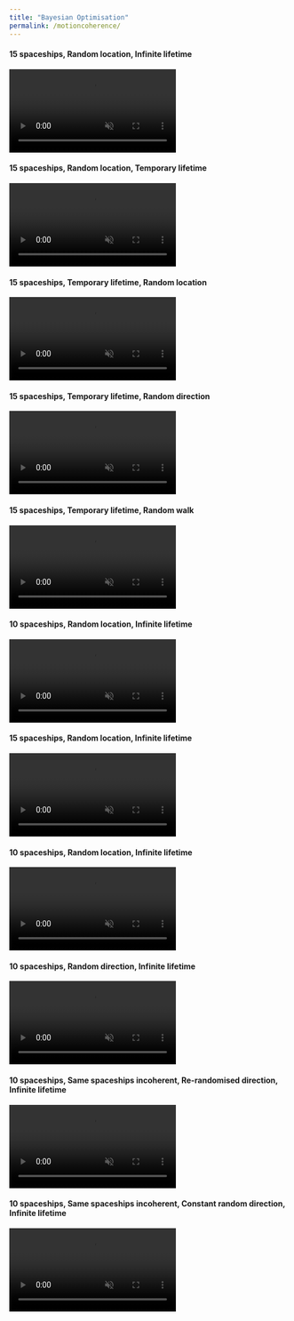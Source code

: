 ```yaml
---
title: "Bayesian Optimisation"
permalink: /motioncoherence/
---
```


<div class="FlexContainer">
  <div class="FlexContainerCol">
    <h4>15 spaceships, Random location, Infinite lifetime</h4>
    <div class="FlexContainer">
      <video id="GDP" src="../MC/15_location_forever.mp4" autoplay muted loop preload></video>
    </div>
  </div>
  <div class="FlexContainerCol">
    <h4>15 spaceships, Random location, Temporary lifetime</h4>
    <div class="FlexContainer">
      <video id="UD" src="../MC/15_location_temporary.mp4" autoplay muted loop preload></video>
    </div>
  </div>
</div>

<div class="FlexContainer">
  <div class="FlexContainerCol">
    <h4>15 spaceships, Temporary lifetime, Random location</h4>
    <div class="FlexContainer">
      <video id="GDP" src="../MC/15_location_temporary.mp4" autoplay muted loop preload></video>
    </div>
  </div>
  <div class="FlexContainerCol">
    <h4>15 spaceships, Temporary lifetime, Random direction</h4>
    <div class="FlexContainer">
      <video id="UD" src="../MC/15_direction_temporary.mp4" autoplay muted loop preload></video>
    </div>
  </div>
  <div class="FlexContainerCol">
    <h4>15 spaceships, Temporary lifetime, Random walk</h4>
    <div class="FlexContainer">
      <video id="UD" src="../MC/15_walk_temporary.mp4" autoplay muted loop preload></video>
    </div>
  </div>
</div>

<div class="FlexContainer">
  <div class="FlexContainerCol">
    <h4>10 spaceships, Random location, Infinite lifetime</h4>
    <div class="FlexContainer">
      <video id="GDP" src="../MC/10_location_forever.mp4" autoplay muted loop preload></video>
    </div>
  </div>
  <div class="FlexContainerCol">
    <h4>15 spaceships, Random location, Infinite lifetime</h4>
    <div class="FlexContainer">
      <video id="UD" src="../MC/15_location_forever.mp4" autoplay muted loop preload></video>
    </div>
  </div>
</div>

<div class="FlexContainer">
  <div class="FlexContainerCol">
    <h4>10 spaceships, Random location, Infinite lifetime</h4>
    <div class="FlexContainer">
      <video id="GDP" src="../MC/10_location_forever.mp4" autoplay muted loop preload></video>
    </div>
  </div>
  <div class="FlexContainerCol">
    <h4>10 spaceships, Random direction, Infinite lifetime</h4>
    <div class="FlexContainer">
      <video id="UD" src="../MC/10_direction_forever.mp4" autoplay muted loop preload></video>
    </div>
  </div>
</div>

<div class="FlexContainer">
  <div class="FlexContainerCol">
    <h4>10 spaceships, Same spaceships incoherent, Re-randomised direction, Infinite lifetime</h4>
    <div class="FlexContainer">
      <video id="GDP" src="../MC/10_direction_same_spaceships_forever.mp4" autoplay muted loop preload></video>
    </div>
  </div>
  <div class="FlexContainerCol">
    <h4>10 spaceships, Same spaceships incoherent, Constant random direction, Infinite lifetime</h4>
    <div class="FlexContainer">
      <video id="UD" src="../MC/10_same_dir_same_spaceships_forever.mp4" autoplay muted loop preload></video>
    </div>
  </div>
</div>